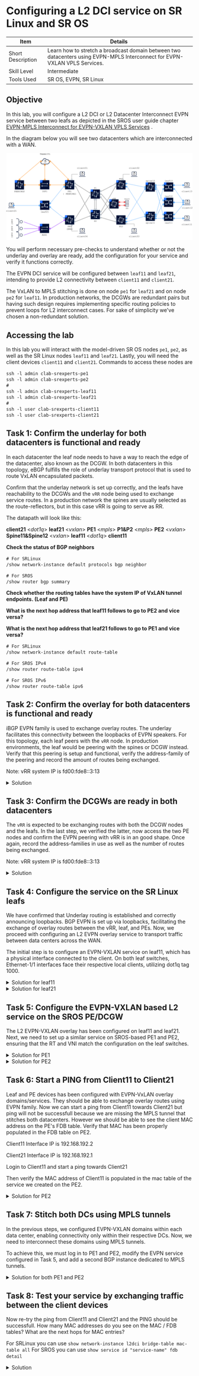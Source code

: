 # Configuring a L2 DCI service on SR Linux and SR OS

| Item | Details |
| --- | --- |
| Short Description | Learn how to stretch a broadcast domain between two datacenters using EVPN-MPLS Interconnect for EVPN-VXLAN VPLS Services. |
| Skill Level | Intermediate |
| Tools Used | SR OS, EVPN, SR Linux |

## Objective

In this lab, you will configure a L2 DCI or L2 Datacenter Interconnect EVPN service between two leafs as depicted in the SROS user guide chapter [EVPN-MPLS Interconnect for EVPN-VXLAN VPLS Services](https://documentation.nokia.com/acg/24-7-2/books/layer-2-services-evpn-md/m1127-evpn-dci-md-cli.html#undefined) .

In the diagram below you will see two datacenters which are interconnected with a WAN. 

![topology](./topology.png)

You will perform necessary pre-checks to understand whether or not the underlay and overlay are ready, add the configuration for your service and verify it functions correctly.

The EVPN DCI service will be configured between `leaf11` and `leaf21`, intending to provide L2 connectivity between `client11` and `client21`.

The VxLAN to MPLS stitching is done on node `pe1` for `leaf21` and on node `pe2` for `leaf11`. In production networks, the DCGWs are redundant pairs but having such design requires implementing specific routing policies to prevent loops for L2 interconnect cases. For sake of simplicity we've chosen a non-redundant solution.


## Accessing the lab
In this lab you will interact with the model-driven SR OS nodes `pe1`, `pe2`, as well as  the SR Linux nodes `leaf11` and `leaf21`. Lastly, you will need the client devices `client11` and `client21`. Commands to access these nodes are
```
ssh -l admin clab-srexperts-pe1
ssh -l admin clab-srexperts-pe2
#
ssh -l admin clab-srexperts-leaf11
ssh -l admin clab-srexperts-leaf21
#
ssh -l user clab-srexperts-client11
ssh -l user clab-srexperts-client21
```

## Task 1: Confirm the underlay for both datacenters is functional and ready
In each datacenter the leaf node needs to have a way to reach the edge of the datacenter, also known as the DCGW. In both datacenters in this topology, eBGP fulfills the role of underlay transport protocol that is used to route VxLAN encapsulated packets.

Confirm that the underlay network is set up correctly, and the leafs have reachability to the DCGWs and the `vRR` node being used to exchange service routes. In a production network the spines are usually selected as the route-reflectors, but in this case vRR is going to serve as RR.

The datapath will look like this:

**client21** <*dot1q*> **leaf21** <*vxlan*> **PE1** <*mpls*> **P1&P2** <*mpls*> **PE2** <*vxlan*> **Spine11&Spine12** <*vxlan*> **leaf11** <*dot1q*> **client11**



**Check the status of BGP neighbors**

```
# For SRLinux
/show network-instance default protocols bgp neighbor
```

```
# For SROS
/show router bgp summary
```
**Check whether the routing tables have the system IP of VxLAN tunnel endpoints. (Leaf and PE)**

**What is the next hop address that leaf11 follows to go to PE2 and vice versa?**

**What is the next hop address that leaf21 follows to go to PE1 and vice versa?**

```
# For SRLinux
/show network-instance default route-table
```

```
# For SROS IPv4
/show router route-table ipv4
```
```
# For SROS IPv6
/show router route-table ipv6
```

## Task 2: Confirm the overlay for both datacenters is functional and ready
iBGP EVPN family is used to exchange overlay routes. The underlay facilitates this connectivity between the loopbacks of EVPN speakers. For this topology, each leaf peers with the `vRR` node. In production environments, the leaf would be peering with the spines or DCGW instead. Verify that this peering is setup and functional, verify the address-family of the peering and record the amount of routes being exchanged.

Note: vRR system IP is fd00:fde8::3:13

<details>
<summary>Solution</summary>

```
/show network-instance default protocols bgp neighbor
```

</details>

## Task 3: Confirm the DCGWs are ready in both datacenters
The `vRR` is expected to be exchanging routes with both the DCGW nodes and the leafs. In the last step, we verified the latter, now access the two PE nodes and confirm the EVPN peering with vRR is in an good shape. Once again, record the address-families in use as well as the number of routes being exchanged.

Note: vRR system IP is fd00:fde8::3:13

<details>
<summary>Solution</summary>
```
show router bgp summary
```
</details>

## Task 4: Configure the service on the SR Linux leafs
We have confirmed that Underlay routing is established and correctly announcing loopbacks. BGP EVPN is set up via loopbacks, facilitating the exchange of overlay routes between the vRR, leaf, and PEs. Now, we proceed with configuring an L2 EVPN overlay service to transport traffic between data centers across the WAN.

The initial step is to configure an EVPN-VXLAN service on leaf11, which has a physical interface connected to the client. On both leaf switches, Ethernet-1/1 interfaces face their respective local clients, utilizing dot1q tag 1000. 

<details>
<summary>Solution for leaf11</summary>

```
/ 
enter candidate

#Configure the client facing subinterface with vlan 1000
set / interface ethernet-1/1 subinterface 1000 type bridged
set / interface ethernet-1/1 subinterface 1000 vlan encap single-tagged vlan-id 1000

#Configure the vxlan tunnel
set / tunnel-interface vxlan0 vxlan-interface 1000 type bridged
set / tunnel-interface vxlan0 vxlan-interface 1000 ingress vni 1000

#Create the L2 EVPN instance and attach physical and vxlan interfaces
set / network-instance l2dci type mac-vrf
set / network-instance l2dci admin-state enable
set / network-instance l2dci interface ethernet-1/1.1000
set / network-instance l2dci vxlan-interface vxlan0.1000
set / network-instance l2dci protocols bgp-evpn bgp-instance 1 admin-state enable
set / network-instance l2dci protocols bgp-evpn bgp-instance 1 vxlan-interface vxlan0.1000
set / network-instance l2dci protocols bgp-evpn bgp-instance 1 evi 99
set / network-instance l2dci protocols bgp-vpn bgp-instance 1 route-target export-rt target:1:1000
set / network-instance l2dci protocols bgp-vpn bgp-instance 1 route-target import-rt target:1:1000

commit now
```

</details>

<details>
<summary>Solution for leaf21</summary>

```
/ 
enter candidate

#Configure the client facing subinterface with vlan 1000
set / interface ethernet-1/1 subinterface 1000 type bridged
set / interface ethernet-1/1 subinterface 1000 vlan encap single-tagged vlan-id 1000

#Configure the vxlan tunnel
set / tunnel-interface vxlan0 vxlan-interface 2000 type bridged
set / tunnel-interface vxlan0 vxlan-interface 2000 ingress vni 2000

#Create the L2 EVPN instance and attach physical and vxlan interfaces
set / network-instance l2dci type mac-vrf
set / network-instance l2dci admin-state enable
set / network-instance l2dci interface ethernet-1/1.1000
set / network-instance l2dci vxlan-interface vxlan0.2000
set / network-instance l2dci protocols bgp-evpn bgp-instance 1 admin-state enable
set / network-instance l2dci protocols bgp-evpn bgp-instance 1 vxlan-interface vxlan0.2000
set / network-instance l2dci protocols bgp-evpn bgp-instance 1 evi 99
set / network-instance l2dci protocols bgp-vpn bgp-instance 1 route-target export-rt target:2:1000
set / network-instance l2dci protocols bgp-vpn bgp-instance 1 route-target import-rt target:2:1000

commit now
```
</details>

## Task 5: Configure the EVPN-VXLAN based L2 service on the SROS PE/DCGW

The L2 EVPN-VXLAN overlay has been configured on leaf11 and leaf21. Next, we need to set up a similar service on SROS-based PE1 and PE2, ensuring that the RT and VNI match the configuration on the leaf switches.

<details>
<summary>Solution for PE1</summary>

```
exit all
configure global

#Create the service that will stitch VxLAN to MPLS
/configure service vpls "l2dci" admin-state enable
/configure service vpls "l2dci" service-id 99
/configure service vpls "l2dci" customer "1"

#Attach the VxLAN interface
/configure service vpls "l2dci" vxlan instance 1 vni 2000

/configure service vpls "l2dci" bgp 1 route-distinguisher auto-rd
/configure service vpls "l2dci" bgp 1 route-target export "target:2:1000"
/configure service vpls "l2dci" bgp 1 route-target import "target:2:1000"
/configure service vpls "l2dci" bgp-evpn evi 99

# Tunnel binding for VXLAN domain
/configure service vpls "l2dci" bgp-evpn vxlan 1 admin-state enable
/configure service vpls "l2dci" bgp-evpn vxlan 1 vxlan-instance 1

commit

```

</details>

<details>
<summary>Solution for PE2</summary>

```
exit all
configure global

#Create the service that will stitch VxLAN to MPLS
/configure service vpls "l2dci" admin-state enable
/configure service vpls "l2dci" service-id 99
/configure service vpls "l2dci" customer "1"

#Attach the VxLAN interface
/configure service vpls "l2dci" vxlan instance 1 vni 1000

# First instance of BGP will serve to the VXLAN domain hence RT has to match the RT set on the Leaf
/configure service vpls "l2dci" bgp 1 route-distinguisher auto-rd
/configure service vpls "l2dci" bgp 1 route-target export "target:1:1000"
/configure service vpls "l2dci" bgp 1 route-target import "target:1:1000"

/configure service vpls "l2dci" bgp-evpn evi 99

# Tunnel binding for VXLAN domain
/configure service vpls "l2dci" bgp-evpn vxlan 1 admin-state enable
/configure service vpls "l2dci" bgp-evpn vxlan 1 vxlan-instance 1

commit
```

</details>

## Task 6: Start a PING from Client11 to Client21
Leaf and PE devices has been configured with EVPN-VxLAN overlay domains/services. They should be able to exchange overlay routes using EVPN family. Now we can start a ping from Client11 towards Client21 but ping will not be successfull because we are missing the MPLS tunnel that stitches both datacenters. However we should be able to see the client MAC address on the PE's FDB table. Verify that MAC has been properly populated in the FDB table on PE2.

Client11 Interface IP is 192.168.192.2

Client21 Interface IP is 192.168.192.1

Login to Client11 and start a ping towards Client21

Then verify the MAC address of Client11 is populated in the mac table of the service we created on the PE2.

<details>
<summary>Solution for PE2</summary>

```
A:admin@g3-pe2# show service id "l2dci" fdb detail

===============================================================================
Forwarding Database, Service 99
===============================================================================
ServId     MAC               Source-Identifier       Type     Last Change
            Transport:Tnl-Id                         Age
-------------------------------------------------------------------------------
99         aa:c1:ab:c3:5b:bf vxlan-1:                Evpn     03/02/25 20:02:54
                             10.46.3.33:1000
-------------------------------------------------------------------------------
No. of MAC Entries: 1
-------------------------------------------------------------------------------
Legend:L=Learned O=Oam P=Protected-MAC C=Conditional S=Static Lf=Leaf T=Trusted
===============================================================================

```

</details>


## Task 7: Stitch both DCs using MPLS tunnels

In the previous steps, we configured EVPN-VXLAN domains within each data center, enabling connectivity only within their respective DCs. Now, we need to interconnect these domains using MPLS tunnels.

To achieve this, we must log in to PE1 and PE2, modify the EVPN service configured in Task 5, and add a second BGP instance dedicated to MPLS tunnels.

<details>
<summary>Solution for both PE1 and PE2</summary>

```
exit all
configure global

# Second instance of BGP will serve to the MPLS domain, hence RT of this part will be identical on all DCGWs.
/configure service vpls "l2dci" bgp 2 route-distinguisher auto-rd
/configure service vpls "l2dci" bgp 2 route-target export "target:99:99"
/configure service vpls "l2dci" bgp 2 route-target import "target:99:99"

# Tunnel binding for MPLS domain
/configure service vpls "l2dci" bgp-evpn mpls 2 admin-state enable
/configure service vpls "l2dci" bgp-evpn mpls 2 auto-bind-tunnel resolution any

commit
```

</details>

## Task 8: Test your service by exchanging traffic between the client devices

Now re-try the ping from Client11 and Client21 and the PING should be successfull. How many MAC addresses do you see on the MAC / FDB tables? What are the next hops for MAC entries?

For SRLinux you can use 
```show network-instance l2dci bridge-table mac-table all```
For SROS you can use
```show service id "service-name" fdb detail```

<details>
<summary>Solution</summary>

```
A:g3-leaf11# show network-instance l2dci bridge-table mac-table all
-----------------------------------------------------------------------------------------------------------------------------------------------------------
Mac-table of network instance l2dci
-----------------------------------------------------------------------------------------------------------------------------------------------------------
+--------------------+-----------------------------------------+------------+-------------+---------+--------+-----------------------------------------+
|      Address       |               Destination               | Dest Index |    Type     | Active  | Aging  |               Last Update               |
+====================+=========================================+============+=============+=========+========+=========================================+
| AA:C1:AB:61:DC:E4  | vxlan-interface:vxlan0.1000             | 35972459   | evpn        | true    | N/A    | 2025-03-02T20:22:41.000Z                |
|                    | vtep:10.46.3.22 vni:1000                |            |             |         |        |                                         |
| AA:C1:AB:C3:5B:BF  | ethernet-1/1.1000                       | 15         | learnt      | true    | 264    | 2025-03-02T20:02:54.000Z                |
+--------------------+-----------------------------------------+------------+-------------+---------+--------+-----------------------------------------+
```
```
A:admin@g3-pe2# show service id "l2dci" fdb detail

===============================================================================
Forwarding Database, Service 99
===============================================================================
ServId     MAC               Source-Identifier       Type     Last Change
            Transport:Tnl-Id                         Age
-------------------------------------------------------------------------------
99         aa:c1:ab:61:dc:e4 mpls-2:                 Evpn     03/02/25 20:22:41
                             10.46.3.21:524287
           isis:524295
99         aa:c1:ab:c3:5b:bf vxlan-1:                Evpn     03/02/25 20:02:54
                             10.46.3.33:1000
-------------------------------------------------------------------------------
No. of MAC Entries: 2
-------------------------------------------------------------------------------
Legend:L=Learned O=Oam P=Protected-MAC C=Conditional S=Static Lf=Leaf T=Trusted
===============================================================================
```
```
A:admin@g3-pe1# show service id "l2dci" fdb detail

===============================================================================
Forwarding Database, Service 99
===============================================================================
ServId     MAC               Source-Identifier       Type     Last Change
            Transport:Tnl-Id                         Age
-------------------------------------------------------------------------------
99         aa:c1:ab:61:dc:e4 vxlan-1:                Evpn     03/02/25 20:22:41
                             10.46.3.41:2000
99         aa:c1:ab:c3:5b:bf mpls-2:                 Evpn     03/02/25 20:22:42
                             10.46.3.22:524287
           isis:524293
-------------------------------------------------------------------------------
No. of MAC Entries: 2
-------------------------------------------------------------------------------
Legend:L=Learned O=Oam P=Protected-MAC C=Conditional S=Static Lf=Leaf T=Trusted
===============================================================================
```

```
A:g3-leaf21# show network-instance l2dci bridge-table mac-table all
-----------------------------------------------------------------------------------------------------------------------------------------------------------
Mac-table of network instance l2dci
-----------------------------------------------------------------------------------------------------------------------------------------------------------
+--------------------+-----------------------------------------+------------+-------------+---------+--------+-----------------------------------------+
|      Address       |               Destination               | Dest Index |    Type     | Active  | Aging  |               Last Update               |
+====================+=========================================+============+=============+=========+========+=========================================+
| AA:C1:AB:61:DC:E4  | ethernet-1/1.1000                       | 13         | learnt      | true    | 257    | 2025-03-02T20:22:41.000Z                |
| AA:C1:AB:C3:5B:BF  | vxlan-interface:vxlan0.2000             | 35174275   | evpn        | true    | N/A    | 2025-03-02T20:22:42.000Z                |
|                    | vtep:10.46.3.21 vni:2000                |            |             |         |        |                                         |
+--------------------+-----------------------------------------+------------+-------------+---------+--------+-----------------------------------------+
```
</details>



